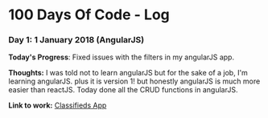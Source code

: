 # 100 Days Of Code - Log

### Day 1: 1 January 2018 (AngularJS)

**Today's Progress**: Fixed issues with the filters in my angularJS app.

**Thoughts:** I was told not to learn angularJS but for the sake of a job, I'm learning angularJS. plus it is version 1! but honestly angularJS is much more easier than reactJS. Today done all the CRUD functions in angularJS. 

**Link to work:** [Classifieds App](https://github.com/nazmifeeroz/angular-classifieds)
